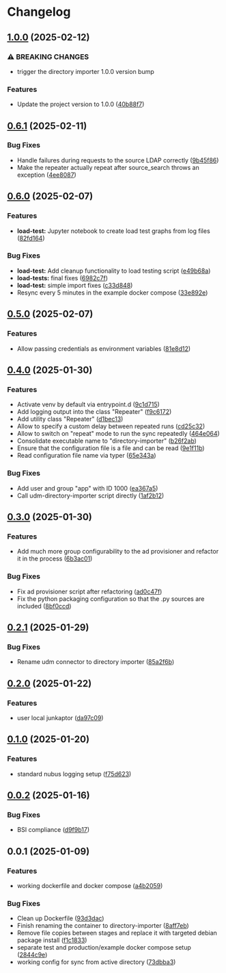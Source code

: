 # Changelog

## [1.0.0](https://git.knut.univention.de/univention/customers/dataport/upx/directory-importer/compare/v0.6.1...v1.0.0) (2025-02-12)


### ⚠ BREAKING CHANGES

* trigger the directory importer 1.0.0 version bump

### Features

* Update the project version to 1.0.0 ([40b88f7](https://git.knut.univention.de/univention/customers/dataport/upx/directory-importer/commit/40b88f77c3d670458b17e8f4074a731b4123d956))

## [0.6.1](https://git.knut.univention.de/univention/customers/dataport/upx/directory-importer/compare/v0.6.0...v0.6.1) (2025-02-11)


### Bug Fixes

* Handle failures during requests to the source LDAP correctly ([9b45f86](https://git.knut.univention.de/univention/customers/dataport/upx/directory-importer/commit/9b45f864734d74d8bfd6e98a6995881ca5b6cc0f))
* Make the repeater actually repeat after source_search throws an exception ([4ee8087](https://git.knut.univention.de/univention/customers/dataport/upx/directory-importer/commit/4ee808794f92d4c6b09dc8b82e429497a4caefe2))

## [0.6.0](https://git.knut.univention.de/univention/customers/dataport/upx/directory-importer/compare/v0.5.0...v0.6.0) (2025-02-07)


### Features

* **load-test:** Jupyter notebook to create load test graphs from log files ([82fd164](https://git.knut.univention.de/univention/customers/dataport/upx/directory-importer/commit/82fd164459a6e5d5ee2b1764068cb2852c7bb15a))


### Bug Fixes

* **load-test:** Add cleanup functionality to load testing script ([e49b68a](https://git.knut.univention.de/univention/customers/dataport/upx/directory-importer/commit/e49b68a99546b0275be60bf699b8132aac844f61))
* **load-tests:** final fixes ([6982c7f](https://git.knut.univention.de/univention/customers/dataport/upx/directory-importer/commit/6982c7f7eb9e572ad149a0e8471e693675b2a792))
* **load-test:** simple import fixes ([c33d848](https://git.knut.univention.de/univention/customers/dataport/upx/directory-importer/commit/c33d8489b89a6d442d5bdb827058e8cc5d7e57d5))
* Resync every 5 minutes in the example docker compose ([33e892e](https://git.knut.univention.de/univention/customers/dataport/upx/directory-importer/commit/33e892ee8fe1164586f13351e377e7fbf96f1457))

## [0.5.0](https://git.knut.univention.de/univention/customers/dataport/upx/directory-importer/compare/v0.4.0...v0.5.0) (2025-02-07)


### Features

* Allow passing credentials as environment variables ([81e8d12](https://git.knut.univention.de/univention/customers/dataport/upx/directory-importer/commit/81e8d12662de0e81be11f2eb25862fd96f34f3a7))

## [0.4.0](https://git.knut.univention.de/univention/customers/dataport/upx/directory-importer/compare/v0.3.0...v0.4.0) (2025-01-30)


### Features

* Activate venv by default via entrypoint.d ([9c1d715](https://git.knut.univention.de/univention/customers/dataport/upx/directory-importer/commit/9c1d715303bf999ef2c3b7fcd1dde07469cf67f6))
* Add logging output into the class "Repeater" ([f9c6172](https://git.knut.univention.de/univention/customers/dataport/upx/directory-importer/commit/f9c617215551e14384838915428227e1f6dc5f15))
* Add utility class "Repeater" ([d1bec13](https://git.knut.univention.de/univention/customers/dataport/upx/directory-importer/commit/d1bec133922899a111ea433f73dec9415231b199))
* Allow to specify a custom delay between repeated runs ([cd25c32](https://git.knut.univention.de/univention/customers/dataport/upx/directory-importer/commit/cd25c32cd5438dc6bbe1f10e51e27fe6d1b948b1))
* Allow to switch on "repeat" mode to run the sync repeatedly ([464e064](https://git.knut.univention.de/univention/customers/dataport/upx/directory-importer/commit/464e06495c73db84b204c574b74af8521661f9f0))
* Consolidate executable name to "directory-importer" ([b26f2ab](https://git.knut.univention.de/univention/customers/dataport/upx/directory-importer/commit/b26f2abb0d15b5cc9652391bbfab8cc3d82b2ef2))
* Ensure that the configuration file is a file and can be read ([9e1f11b](https://git.knut.univention.de/univention/customers/dataport/upx/directory-importer/commit/9e1f11bf176e062a06d04b9905aa0e41e9f33f51))
* Read configuration file name via typer ([65e343a](https://git.knut.univention.de/univention/customers/dataport/upx/directory-importer/commit/65e343aa02c24266a5ad0972f59e1681f593c519))


### Bug Fixes

* Add user and group "app" with ID 1000 ([ea367a5](https://git.knut.univention.de/univention/customers/dataport/upx/directory-importer/commit/ea367a5144b72008fc230153b21dcc0d5e593a0e))
* Call udm-directory-importer script directly ([1af2b12](https://git.knut.univention.de/univention/customers/dataport/upx/directory-importer/commit/1af2b1220345019b4a09807d0328ffa42de8fb94))

## [0.3.0](https://git.knut.univention.de/univention/customers/dataport/upx/directory-importer/compare/v0.2.1...v0.3.0) (2025-01-30)


### Features

* Add much more group configurability to the ad provisioner and refactor it in the process ([6b3ac01](https://git.knut.univention.de/univention/customers/dataport/upx/directory-importer/commit/6b3ac0110223e0ba4e6f8e8ae409ff62f722fbeb))


### Bug Fixes

* Fix ad provisioner script after refactoring ([ad0c47f](https://git.knut.univention.de/univention/customers/dataport/upx/directory-importer/commit/ad0c47feb0e7c51d40db6e907831a2731b9f5720))
* Fix the python packaging configuration so that the .py sources are included ([8bf0ccd](https://git.knut.univention.de/univention/customers/dataport/upx/directory-importer/commit/8bf0ccdd76ad318d62290a9c7fe98cb4a7178a50))

## [0.2.1](https://git.knut.univention.de/univention/customers/dataport/upx/directory-importer/compare/v0.2.0...v0.2.1) (2025-01-29)


### Bug Fixes

* Rename udm connector to directory importer ([85a2f6b](https://git.knut.univention.de/univention/customers/dataport/upx/directory-importer/commit/85a2f6b76863667b697e3bb36dca93cad6313a7c))

## [0.2.0](https://git.knut.univention.de/univention/customers/dataport/upx/directory-importer/compare/v0.1.0...v0.2.0) (2025-01-22)


### Features

* user local junkaptor ([da97c09](https://git.knut.univention.de/univention/customers/dataport/upx/directory-importer/commit/da97c09d8035dc5498f2edf25a8f5efa9226061e))

## [0.1.0](https://git.knut.univention.de/univention/customers/dataport/upx/directory-importer/compare/v0.0.2...v0.1.0) (2025-01-20)


### Features

* standard nubus logging setup ([f75d623](https://git.knut.univention.de/univention/customers/dataport/upx/directory-importer/commit/f75d62306d0a8e5785b2c194817fcd4f0a3cb636))

## [0.0.2](https://git.knut.univention.de/univention/customers/dataport/upx/directory-importer/compare/v0.0.1...v0.0.2) (2025-01-16)


### Bug Fixes

* BSI compliance ([d9f9b17](https://git.knut.univention.de/univention/customers/dataport/upx/directory-importer/commit/d9f9b1712cff9c17f82118e8e40ceb29ceeb1187))

## 0.0.1 (2025-01-09)


### Features

* working dockerfile and docker compose ([a4b2059](https://git.knut.univention.de/univention/customers/dataport/upx/directory-importer/commit/a4b2059b562cd6a728d4d06ef16466ddd259b402))


### Bug Fixes

* Clean up Dockerfile ([93d3dac](https://git.knut.univention.de/univention/customers/dataport/upx/directory-importer/commit/93d3dacf4fa8247b0218080ccc85111301886ea5))
* Finish renaming the container to directory-importer ([8aff7eb](https://git.knut.univention.de/univention/customers/dataport/upx/directory-importer/commit/8aff7eb8b26d6d8ee4ff000ef5a7da139aec4638))
* Remove file copies between stages and replace it with targeted debian package install ([f1c1833](https://git.knut.univention.de/univention/customers/dataport/upx/directory-importer/commit/f1c183375131ac0df9ab7117d54fa97c75792a25))
* separate test and production/example docker compose setup ([2844c9e](https://git.knut.univention.de/univention/customers/dataport/upx/directory-importer/commit/2844c9effe0f86f0c679619f6da2616dd223df2d))
* working config for sync from active directory ([73dbba3](https://git.knut.univention.de/univention/customers/dataport/upx/directory-importer/commit/73dbba3bb3019647cdd11c58c14880644a28d25a))
